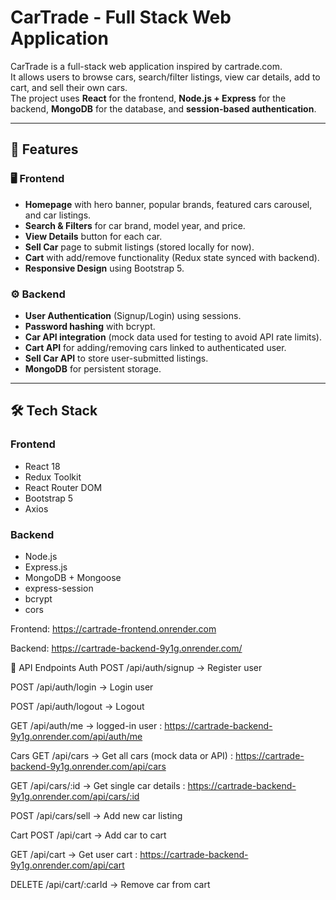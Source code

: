 # CarTrade - Full Stack Web Application

CarTrade is a full-stack web application inspired by cartrade.com.  
It allows users to browse cars, search/filter listings, view car details, add to cart, and sell their own cars.  
The project uses **React** for the frontend, **Node.js + Express** for the backend, **MongoDB** for the database, and **session-based authentication**.

---

## 🚀 Features

### 🖥️ Frontend
- **Homepage** with hero banner, popular brands, featured cars carousel, and car listings.
- **Search & Filters** for car brand, model year, and price.
- **View Details** button for each car.
- **Sell Car** page to submit listings (stored locally for now).
- **Cart** with add/remove functionality (Redux state synced with backend).
- **Responsive Design** using Bootstrap 5.

### ⚙️ Backend
- **User Authentication** (Signup/Login) using sessions.
- **Password hashing** with bcrypt.
- **Car API integration** (mock data used for testing to avoid API rate limits).
- **Cart API** for adding/removing cars linked to authenticated user.
- **Sell Car API** to store user-submitted listings.
- **MongoDB** for persistent storage.

---

## 🛠️ Tech Stack

### Frontend
- React 18
- Redux Toolkit
- React Router DOM
- Bootstrap 5
- Axios

### Backend
- Node.js
- Express.js
- MongoDB + Mongoose
- express-session
- bcrypt
- cors

Frontend: https://cartrade-frontend.onrender.com

Backend:  https://cartrade-backend-9y1g.onrender.com/

🔗 API Endpoints
Auth
POST /api/auth/signup → Register user

POST /api/auth/login → Login user

POST /api/auth/logout → Logout

GET  /api/auth/me → logged-in user  : https://cartrade-backend-9y1g.onrender.com/api/auth/me


Cars
GET /api/cars → Get all cars (mock data or API) : https://cartrade-backend-9y1g.onrender.com/api/cars

GET /api/cars/:id → Get single car details : https://cartrade-backend-9y1g.onrender.com/api/cars/:id

POST /api/cars/sell → Add new car listing

Cart
POST /api/cart → Add car to cart

GET /api/cart → Get user cart : https://cartrade-backend-9y1g.onrender.com/api/cart

DELETE /api/cart/:carId → Remove car from cart 



